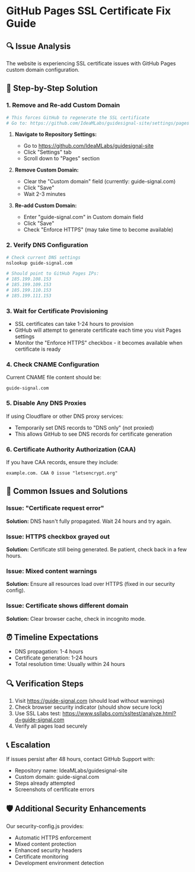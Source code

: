 # GitHub Pages SSL Certificate Fix Guide

## 🔍 Issue Analysis
The website is experiencing SSL certificate issues with GitHub Pages custom domain configuration.

## 🔧 Step-by-Step Solution

### 1. Remove and Re-add Custom Domain
```bash
# This forces GitHub to regenerate the SSL certificate
# Go to: https://github.com/IdeaMLabs/guidesignal-site/settings/pages
```

1. **Navigate to Repository Settings:**
   - Go to https://github.com/IdeaMLabs/guidesignal-site
   - Click "Settings" tab
   - Scroll down to "Pages" section

2. **Remove Custom Domain:**
   - Clear the "Custom domain" field (currently: guide-signal.com)
   - Click "Save"
   - Wait 2-3 minutes

3. **Re-add Custom Domain:**
   - Enter "guide-signal.com" in Custom domain field
   - Click "Save"
   - Check "Enforce HTTPS" (may take time to become available)

### 2. Verify DNS Configuration
```bash
# Check current DNS settings
nslookup guide-signal.com

# Should point to GitHub Pages IPs:
# 185.199.108.153
# 185.199.109.153 
# 185.199.110.153
# 185.199.111.153
```

### 3. Wait for Certificate Provisioning
- SSL certificates can take 1-24 hours to provision
- GitHub will attempt to generate certificate each time you visit Pages settings
- Monitor the "Enforce HTTPS" checkbox - it becomes available when certificate is ready

### 4. Check CNAME Configuration
Current CNAME file content should be:
```
guide-signal.com
```

### 5. Disable Any DNS Proxies
If using Cloudflare or other DNS proxy services:
- Temporarily set DNS records to "DNS only" (not proxied)
- This allows GitHub to see DNS records for certificate generation

### 6. Certificate Authority Authorization (CAA)
If you have CAA records, ensure they include:
```
example.com. CAA 0 issue "letsencrypt.org"
```

## 🚨 Common Issues and Solutions

### Issue: "Certificate request error" 
**Solution:** DNS hasn't fully propagated. Wait 24 hours and try again.

### Issue: HTTPS checkbox grayed out
**Solution:** Certificate still being generated. Be patient, check back in a few hours.

### Issue: Mixed content warnings
**Solution:** Ensure all resources load over HTTPS (fixed in our security config).

### Issue: Certificate shows different domain
**Solution:** Clear browser cache, check in incognito mode.

## ⏰ Timeline Expectations
- DNS propagation: 1-4 hours
- Certificate generation: 1-24 hours  
- Total resolution time: Usually within 24 hours

## 🔍 Verification Steps
1. Visit https://guide-signal.com (should load without warnings)
2. Check browser security indicator (should show secure lock)
3. Use SSL Labs test: https://www.ssllabs.com/ssltest/analyze.html?d=guide-signal.com
4. Verify all pages load securely

## 📞 Escalation
If issues persist after 48 hours, contact GitHub Support with:
- Repository name: IdeaMLabs/guidesignal-site
- Custom domain: guide-signal.com
- Steps already attempted
- Screenshots of certificate errors

## 🛡️ Additional Security Enhancements
Our security-config.js provides:
- Automatic HTTPS enforcement
- Mixed content protection  
- Enhanced security headers
- Certificate monitoring
- Development environment detection